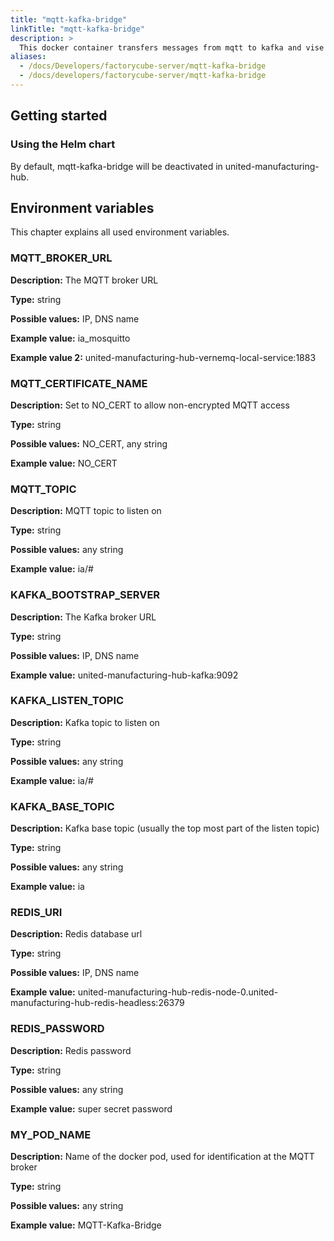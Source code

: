 ```yaml
---
title: "mqtt-kafka-bridge"
linkTitle: "mqtt-kafka-bridge"
description: >
  This docker container transfers messages from mqtt to kafka and vise versa
aliases:
  - /docs/Developers/factorycube-server/mqtt-kafka-bridge
  - /docs/developers/factorycube-server/mqtt-kafka-bridge
---
```


## Getting started

### Using the Helm chart

By default, mqtt-kafka-bridge will be deactivated in united-manufacturing-hub.
## Environment variables

This chapter explains all used environment variables.

### MQTT_BROKER_URL

**Description:** The MQTT broker URL

**Type:** string

**Possible values:** IP, DNS name

**Example value:** ia_mosquitto

**Example value 2:** united-manufacturing-hub-vernemq-local-service:1883

### MQTT_CERTIFICATE_NAME

**Description:** Set to NO_CERT to allow non-encrypted MQTT access

**Type:** string

**Possible values:** NO_CERT, any string

**Example value:** NO_CERT


### MQTT_TOPIC

**Description:** MQTT topic to listen on

**Type:** string

**Possible values:** any string

**Example value:** ia/#



### KAFKA_BOOTSTRAP_SERVER

**Description:** The Kafka broker URL

**Type:** string

**Possible values:** IP, DNS name

**Example value:** united-manufacturing-hub-kafka:9092


### KAFKA_LISTEN_TOPIC

**Description:** Kafka topic to listen on

**Type:** string

**Possible values:** any string

**Example value:** ia/#


### KAFKA_BASE_TOPIC

**Description:** Kafka base topic (usually the top most part of the listen topic)

**Type:** string

**Possible values:** any string

**Example value:** ia

### REDIS_URI

**Description:** Redis database url

**Type:** string

**Possible values:** IP, DNS name

**Example value:** united-manufacturing-hub-redis-node-0.united-manufacturing-hub-redis-headless:26379

### REDIS_PASSWORD

**Description:** Redis password

**Type:** string

**Possible values:** any string

**Example value:** super secret password

### MY_POD_NAME

**Description:** Name of the docker pod, used for identification at the MQTT broker

**Type:** string

**Possible values:** any string

**Example value:** MQTT-Kafka-Bridge